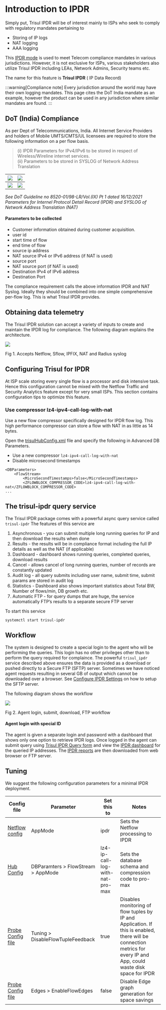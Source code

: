 # Introduction to IPDR 

Simply put, Trisul IPDR will be of interest mainly to ISPs who seek to comply with regulatory mandates pertaining to 
- Storing of IP logs
- NAT logging
- AAA logging


This [IPDR mode](ipdrmode) is used to meet Telecom compliance mandates in various jurisdictions. However, it is not exclusive for ISPs, various stakeholders also utilize Trisul IPDR including LEAs, Network Admins, Security teams etc.

The name for this feature is **Trisul IPDR** ( IP Data Record)

:::warning[Compliance note]
Every jurisdiction around the world may have their own logging mandates. This page cites the DoT India mandate as an example, however the product can be used in any jurisdiction where similar mandates are found. 
:::

## DoT (India) Compliance

As per Dept of Telecommunications, India. All Internet Service Providers
and holders of Mobile UMTS/CMTS/UL licensees are required to store the
following information on a per flow basis.

> (i) IPDR Parameters for IPv4/IPv6 to be stored in respect of Wireless/Wireline internet services.  
> (ii) Parameters to be stored in SYSLOG of Network Address Translation

| ![](images/IPDRLetter-4.png) | ![](images/IPDRLetter-5.png) |
| ---------------------------- | ---------------------------- |
| ![](images/IPDRLetter-6.png) | ![](images/IPDRLetter-7.png) |

*See DoT Guideline no 8520-01/98-LR/Vol.(IX) Pt 1 dated 16/12/2021 Parameters for Internel Protocol Detail Record (IPDR) and SYSLOG of Network Address Translation (NAT)*

#### Parameters to be collected

- Customer information obtained during customer acquisition.
- user id
- start time of flow
- end time of flow
- source ip address
- NAT source IPv4 or IPv6 address (if NAT is used)
- source port
- NAT source port (if NAT is used)
- Destination IPv4 of IPv6 address
- Destination Port

The compliance requirement calls the above information IPDR and NAT
Syslog. Ideally they should be combined into one simple comprehensive
per-flow log. This is what Trisul IPDR provides.

## Obtaining data telemetry

The Trisul IPDR solution can accept a variety of inputs to create and
maintain the IPDR log for compliance. The following diagram explains the
architecture.

![](images/obtainingdatatelemetry.png)

Fig 1. Accepts Netflow, Sflow, IPFIX, NAT and Radius syslog

## Configuring Trisul for IPDR

At ISP scale storing every single flow is a processor and disk intensive
task. Hence this configuration cannot be mixed with the Netflow Traffic
and Security Analytics feature except for very small ISPs. This section
contains configuration tips to optimize this feature.

### Use compressor lz4-ipv4-call-log-with-nat

Use a new flow compressor specifically designed for IPDR flow log. This
high performance compressor can store a flow with NAT in as little as 14
bytes.

Open the [trisulHubConfig.xml](/docs/ref/trsulhubconfig#advanced-db-parameters) file and specify the following in Advanced DB Parameters.

- Use a new compressor `lz4-ipv4-call-log-with-nat`
- Disable microsecond timestamps

```
<DBParameters>
    <FlowStream>
        <MicroSecondTimestamps>false</MicroSecondTimestamps>
        <ZFLOWBLOCK_COMPRESSOR_CODE>lz4-ipv4-call-log-with-nat</ZFLOWBLOCK_COMPRESSOR_CODE>
...
```

## The trisul-ipdr query service

The Trisul IPDR package comes with a powerful async query service called
`trisul-ipdr` The features of this service are

1. Asynchronous - you can submit multiple long running queries for IP
   and then download the results when done
2. Results - the results will be in compliance format including the
   full IP details as well as the NAT (if applicable)
3. Dashboard - dashboard shows running queries, completed queries,
   download results
4. Cancel - allows cancel of long running queries, number of records
   are constantly updated
5. Audit log - all query submits including user name, submit time,
   submit params are stored in audit log
6. Statistics - Dashboard also shows important statistics about Total
   BW, Number of flows/min, DB growth etc.
7. Automatic FTP - for query dumps that are huge, the service
   automatically FTP’s results to a separate secure FTP server

To start this service

```language-bash
systemctl start trisul-ipdr 
```

## Workflow

The system is designed to create a special login to the agent who will
be performing the queries. This login has no other privileges other than
to perform the query required for complaince. The powerful `trisul_ipdr`
service described above ensures the data is provided as a download or
pushed directly to a Secure FTP (SFTP) server. Sometimes we have noticed
agent requests resulting in several GB of output which cannot be downloaded over a browser. See [Configure IPDR Settings](ipdr-settings) on how to setup the SFTP server.

The following diagram shows the workflow

![](images/ipdrflow.png)

Fig 2. Agent login, submit, download, FTP workflow

#### Agent login with special ID

The agent is given a separate login and password with a dashboard that
shows only one option to retrieve IPDR logs. Once logged in the agent can submit query using [Trisul IPDR Query form](submit-queries) and view the [IPDR dashboard](ipdrdashboard) for the queried IP addresses. The [IPDR reports](ipdrreport) are then downloaded from web browser or FTP server.

## Tuning

We suggest the following configuration parameters for a minimal IPDR
deployment.

| Config file                                                   | Parameter                            | Set this to                      | Notes                                                                                                                                                                |
| ------------------------------------------------------------- | ------------------------------------ | -------------------------------- | -------------------------------------------------------------------------------------------------------------------------------------------------------------------- |
| [Netflow config](/docs/ref/netflow-config)                    | AppMode                              | ipdr                             | Sets the Netflow processing to IPDR                                                                                                                                  |
| [Hub Config](/docs/ref/trsulhubconfig#advanced-db-parameters) | DBParamters \> FlowStream \> AppMode | lz4-ip-call-log-with-nat-pro-max | Sets the database schema and compression code to pro-max                                                                                                             |
| [Probe Config file](/docs/ref/trisulconfig#tuning)            | Tuning \> DisableFlowTupleFeedback   | true                             | Disables monitoring of flow tuples by IP and Application. If this is enabled, there will be connection metrics for every IP and App, could waste disk space for IPDR |
| [Probe Config file](/docs/ref/trisulconfig#edges)             | Edges \> EnableFlowEdges             | false                            | Disable Edge graph generation for space savings                                                                                                                      |
